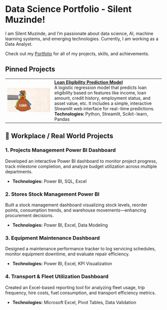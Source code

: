 # Data Science Portfolio - Silent Muzinde!

I am Silent Muzinde, and I’m passionate about data science, AI, machine learning systems, and emerging technologies. Currently, I am working as a Data Analyst.

Check out my [Portfolio](https://github.com/silentmuzinde/Data-Science-Portfolio) for all of my projects, skills, and achievements.

## Pinned Projects
<table> 
  <tr> <td width="30%"> <img src="assets/loan_img.jpg" width="100%"> </td> <td> <a href="https://github.com/silentmuzinde/Data-Science-Portfolio/tree/main/ML_Projects/Loan_Eligibility_Model"><strong>Loan Eligibility Prediction Model</strong></a>
    <br> A logistic regression model that predicts loan eligibility based on features like income, loan amount, credit history, employment status, and asset value, etc. It includes a simple, interactive Streamlit web interface for real-time predictions.
    <br><strong>Technologies:</strong> Python, Streamlit, Scikit-learn, Pandas </td> </tr> </table> 
    
## 💼 Workplace / Real World Projects

### 1. **Projects Management Power BI Dashboard**
Developed an interactive Power BI dashboard to monitor project progress, track milestone completion, and analyze budget utilization across multiple departments.
- **Technologies:** Power BI, SQL, Excel

### 2. **Stores Stock Management Power BI**
Built a stock management dashboard visualizing stock levels, reorder points, consumption trends, and warehouse movements—enhancing procurement decisions.
- **Technologies:** Power BI, Excel, Data Modeling

### 3. **Equipment Maintenance Dashboard**
Designed a maintenance performance tracker to log servicing schedules, monitor equipment downtime, and evaluate repair efficiency.
- **Technologies:** Power BI, Excel, KPI Visualization

### 4. **Transport & Fleet Utilization Dashboard**
Created an Excel-based reporting tool for analyzing fleet usage, trip frequency, hire costs, fuel consumption, and transport efficiency metrics.
- **Technologies:** Microsoft Excel, Pivot Tables, Data Validation

